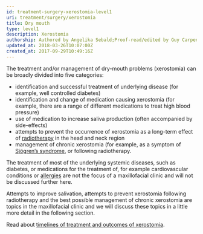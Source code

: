 ```yaml
---
id: treatment-surgery-xerostomia-level1
uri: treatment/surgery/xerostomia
title: Dry mouth
type: level1
description: Xerostomia
authorship: Authored by Angelika Sebald;Proof-read/edited by Guy Carpenter & David A. Mitchell
updated_at: 2018-03-26T10:07:00Z
created_at: 2017-09-29T10:49:16Z
---
```


<p>The treatment and/or management of dry-mouth problems (xerostomia)
    can be broadly divided into five categories:</p>
<ul>
    <li>identification and successful treatment of underlying disease
        (for example, well controlled diabetes)</li>
    <li>identification and change of medication causing xerostomia
        (for example, there are a range of different medications
        to treat high blood pressure)</li>
    <li>use of medication to increase saliva production (often accompanied
        by side-effects)</li>
    <li>attempts to prevent the occurrence of xerostomia as a long-term
        effect of <a href="/treatment/radiotherapy">radiotherapy</a>        in the head and neck region</li>
    <li>management of chronic xerostomia (for example, as a symptom
        of <a href="/diagnosis/a-z/salivary-gland-problems/detailed">Sjögren’s syndrome</a>,
        or following radiotherapy.</li>
</ul>
<p>The treatment of most of the underlying systemic diseases, such
    as diabetes, or medications for the treatment of, for example
    cardiovascular conditions or <a href="/treatment/other/medication/inflammation/more-info">allergies</a>    are not the focus of a maxillofacial clinic and will not
    be discussed further here.</p>
<p>Attempts to improve salivation, attempts to prevent xerostomia
    following radiotherapy and the best possible management of
    chronic xerostomia are topics in the maxillofacial clinic
    and we will discuss these topics in a little more detail
    in the following section.</p>
<aside>
    <p>Read about <a href="/treatment/timelines/xerostomia">timelines of treatment and outcomes of xerostomia</a>.</p>
</aside>
